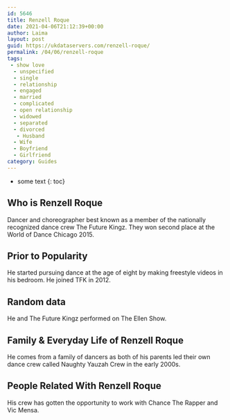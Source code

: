 ```yaml
---
id: 5646
title: Renzell Roque
date: 2021-04-06T21:12:39+00:00
author: Laima
layout: post
guid: https://ukdataservers.com/renzell-roque/
permalink: /04/06/renzell-roque
tags:
 - show love
  - unspecified
  - single
  - relationship
  - engaged
  - married
  - complicated
  - open relationship
  - widowed
  - separated
  - divorced
   - Husband
  - Wife
  - Boyfriend
  - Girlfriend
category: Guides
---
```


* some text
{: toc}


## Who is Renzell Roque
                  
                  
                  
Dancer and choreographer best known as a member of the nationally recognized dance crew The Future Kingz. They won second place at the World of Dance Chicago 2015.
                  
              
            
              
            
                
                
                
## Prior to Popularity
                  
                  
                  
He started pursuing dance at the age of eight by making freestyle videos in his bedroom. He joined TFK in 2012.
                  
              
            
              
            
                
                
                
## Random data
                  
                  
                  
He and The Future Kingz performed on The Ellen Show.
                  
              
            
              
            
                
                
                
## Family & Everyday Life of Renzell Roque
                  
                  
                  
He comes from a family of dancers as both of his parents led their own dance crew called Naughty Yauzah Crew in the early 2000s.
                  
              
            
              
            
                
                
                
## People Related With Renzell Roque
                  
                  
                  
His crew has gotten the opportunity to work with Chance The Rapper and Vic Mensa.
                  
              
            
              
            
                
              
            
              
              
            
            
              
            
          
          
          